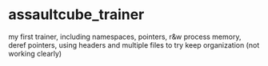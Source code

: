 # assaultcube_trainer
my first trainer, including namespaces, pointers, r&amp;w process memory, deref pointers, using headers and multiple files to try keep organization (not working clearly)
